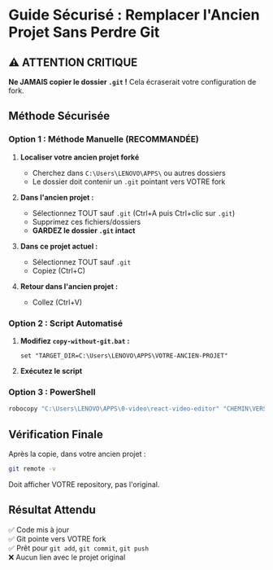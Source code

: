 # Guide Sécurisé : Remplacer l'Ancien Projet Sans Perdre Git

## ⚠️ ATTENTION CRITIQUE
**Ne JAMAIS copier le dossier `.git` !** Cela écraserait votre configuration de fork.

## Méthode Sécurisée

### Option 1 : Méthode Manuelle (RECOMMANDÉE)

1. **Localiser votre ancien projet forké**
   - Cherchez dans `C:\Users\LENOVO\APPS\` ou autres dossiers
   - Le dossier doit contenir un `.git` pointant vers VOTRE fork

2. **Dans l'ancien projet :**
   - Sélectionnez TOUT sauf `.git` (Ctrl+A puis Ctrl+clic sur `.git`)
   - Supprimez ces fichiers/dossiers
   - **GARDEZ le dossier `.git` intact**

3. **Dans ce projet actuel :**
   - Sélectionnez TOUT sauf `.git`
   - Copiez (Ctrl+C)

4. **Retour dans l'ancien projet :**
   - Collez (Ctrl+V)

### Option 2 : Script Automatisé

1. **Modifiez `copy-without-git.bat` :**
   ```batch
   set "TARGET_DIR=C:\Users\LENOVO\APPS\VOTRE-ANCIEN-PROJET"
   ```

2. **Exécutez le script**

### Option 3 : PowerShell
```powershell
robocopy "C:\Users\LENOVO\APPS\0-video\react-video-editor" "CHEMIN\VERS\ANCIEN-PROJET" /E /XD .git
```

## Vérification Finale

Après la copie, dans votre ancien projet :
```bash
git remote -v
```
Doit afficher VOTRE repository, pas l'original.

## Résultat Attendu

✅ Code mis à jour  
✅ Git pointe vers VOTRE fork  
✅ Prêt pour `git add`, `git commit`, `git push`  
❌ Aucun lien avec le projet original
